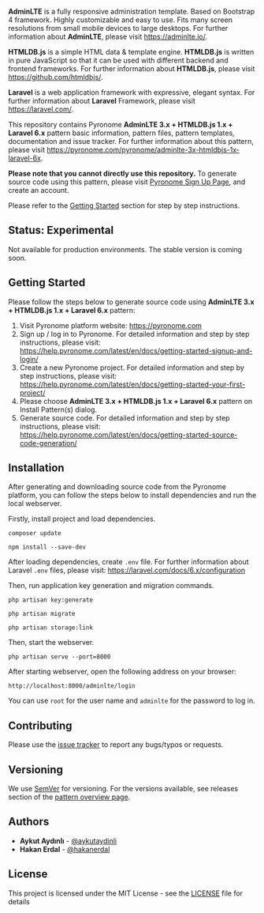 **AdminLTE** is a fully responsive administration template. Based on Bootstrap 4 framework. Highly customizable and easy to use. Fits many screen resolutions from small mobile devices to large desktops. For further information about **AdminLTE**, please visit https://adminlte.io/.

**HTMLDB.js** is a simple HTML data & template engine. **HTMLDB.js** is written in pure JavaScript so that it can be used with different backend and frontend frameworks. For further information about **HTMLDB.js**, please visit https://github.com/htmldbjs/.

**Laravel** is a web application framework with expressive, elegant syntax. For further information about **Laravel** Framework, please visit https://laravel.com/.

This repository contains Pyronome **AdminLTE 3.x + HTMLDB.js 1.x + Laravel 6.x** pattern basic information, pattern files, pattern templates, documentation and issue tracker. For further information about this pattern, please visit https://pyronome.com/pyronome/adminlte-3x-htmldbjs-1x-laravel-6x.

**Please note that you cannot directly use this repository.** To generate source code using this pattern, please visit [Pyronome Sign Up Page](https://pyronome.com/builder/signup), and create an account.

Please refer to the [Getting Started](https://github.com/pyronome/pattern-adminlte-3x-htmldbjs-1x-laravel-6x#getting-started) section for step by step instructions.

## Status: Experimental

Not available for production environments. The stable version is coming soon.

## Getting Started

Please follow the steps below to generate source code using **AdminLTE 3.x + HTMLDB.js 1.x + Laravel 6.x** pattern:

1. Visit Pyronome platform website: https://pyronome.com
2. Sign up / log in to Pyronome. For detailed information and step by step instructions, please visit: https://help.pyronome.com/latest/en/docs/getting-started-signup-and-login/
3. Create a new Pyronome project. For detailed information and step by step instructions, please visit: https://help.pyronome.com/latest/en/docs/getting-started-your-first-project/
4. Please choose **AdminLTE 3.x + HTMLDB.js 1.x + Laravel 6.x** pattern on Install Pattern(s) dialog.
5. Generate source code. For detailed information and step by step instructions, please visit: https://help.pyronome.com/latest/en/docs/getting-started-source-code-generation/

## Installation

After generating and downloading source code from the Pyronome platform, you can follow the steps below to install dependencies and run the local webserver.

Firstly, install project and load dependencies.

```console
composer update
```

```console
npm install --save-dev
```

After loading dependencies, create `.env` file. For further information about Laravel `.env` files, please visit: https://laravel.com/docs/6.x/configuration

Then, run application key generation and migration commands.

```console
php artisan key:generate 
```

```console
php artisan migrate
```

```console
php artisan storage:link
```

Then, start the webserver.

```console
php artisan serve --port=8000
```

After starting webserver, open the following address on your browser:

```console
http://localhost:8000/adminlte/login
```

You can use `root` for the user name and `adminlte` for the password to log in.

## Contributing

Please use the [issue tracker](https://github.com/pyronome/pattern-adminlte-3x-htmldbjs-1x-laravel-6x/issues) to report any bugs/typos or requests.

## Versioning

We use [SemVer](http://semver.org/) for versioning. For the versions available, see releases section of the [pattern overview page](https://pyronome.com/pyronome/adminlte-3x-htmldbjs-1x-laravel-6x#Overview). 

## Authors

* **Aykut Aydınlı** - [@aykutaydinli](https://github.com/aykutaydinli)
* **Hakan Erdal** - [@hakanerdal](https://github.com/hakanerdal)

## License

This project is licensed under the MIT License - see the [LICENSE](https://github.com/pyronome/pattern-adminlte-3x-htmldbjs-1x-laravel-6x/blob/master/LICENSE) file for details
